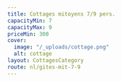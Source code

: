 ```yaml
---
title: Cottages mitoyens 7/9 pers.
capacityMin: 7
capacityMax: 9
priceMin: 300
cover:
  image: "/_uploads/cottage.png"
  alt: cottage
layout: CottagesCategory
route: nl/gites-mit-7-9
---
```


